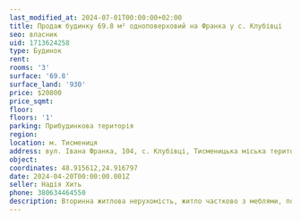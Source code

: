 ```yaml
---
last_modified_at: 2024-07-01T00:00:00+02:00
title: Продаж будинку 69.8 м² одноповерховий на Франка у с. Клубівці
seo: власник
uid: 1713624258
type: Будинок
rent:
rooms: '3'
surface: '69.8'
surface_land: '930'
price: $20800
price_sqmt:
floor:
floors: '1'
parking: Прибудинкова територія
region:
location: м. Тисмениця
address: вул. Івана Франка, 104, с. Клубівці, Тисменицька міська територіальна громада
object:
coordinates: 48.915612,24.916797
date: 2024-04-20T00:00:00.001Z
seller: Надія Хить
phone: 380634464550
description: Вторинна житлова нерухомість, житло частково з меблями, потребує ремонту, придатне для проживання
---
```

